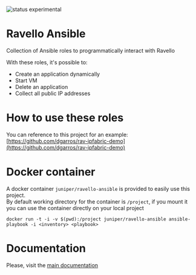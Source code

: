 ![status experimental](https://img.shields.io/badge/status-experimental-yellow.svg)

# Ravello Ansible

Collection of Ansible roles to programmatically interact with Ravello

With these roles, it's possible to:
- Create an application dynamically
- Start VM
- Delete an application
- Collect all public IP addresses

# How to use these roles

You can reference to this project for an example: [https://github.com/dgarros/rav-ipfabric-demo](https://github.com/dgarros/rav-ipfabric-demo)

# Docker container

A docker container `juniper/ravello-ansible` is provided to easily use this project.   
By default working directory for the container is `/project`, if you mount it you can use the container directly on your local project

```
docker run -t -i -v $(pwd):/project juniper/ravello-ansible ansible-playbook -i <inventory> <playbook>
```

# Documentation

Please, visit the [main documentation](http://ravello-ansible.readthedocs.io)
